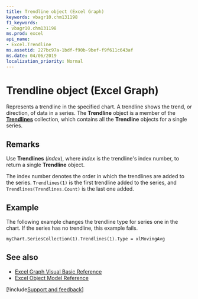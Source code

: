 ```yaml
---
title: Trendline object (Excel Graph)
keywords: vbagr10.chm131198
f1_keywords:
- vbagr10.chm131198
ms.prod: excel
api_name:
- Excel.Trendline
ms.assetid: 227bc97a-1bdf-f90b-9bef-f9f611c643af
ms.date: 04/06/2019
localization_priority: Normal
---
```



# Trendline object (Excel Graph)

Represents a trendline in the specified chart. A trendline shows the trend, or direction, of data in a series. The **Trendline** object is a member of the **[Trendlines](Excel.trendlines(collection).md)** collection, which contains all the **Trendline** objects for a single series.


## Remarks

Use **Trendlines** (_index_), where _index_ is the trendline's index number, to return a single **Trendline** object.

The index number denotes the order in which the trendlines are added to the series. `Trendlines(1)` is the first trendline added to the series, and `Trendlines(Trendlines.Count)` is the last one added.

## Example

The following example changes the trendline type for series one in the chart. If the series has no trendline, this example fails.

```vb
myChart.SeriesCollection(1).Trendlines(1).Type = xlMovingAvg
```


## See also

- [Excel Graph Visual Basic Reference](overview/excel/graph-visual-basic-reference.md)
- [Excel Object Model Reference](overview/excel/object-model.md)

[!include[Support and feedback](~/includes/feedback-boilerplate.md)]